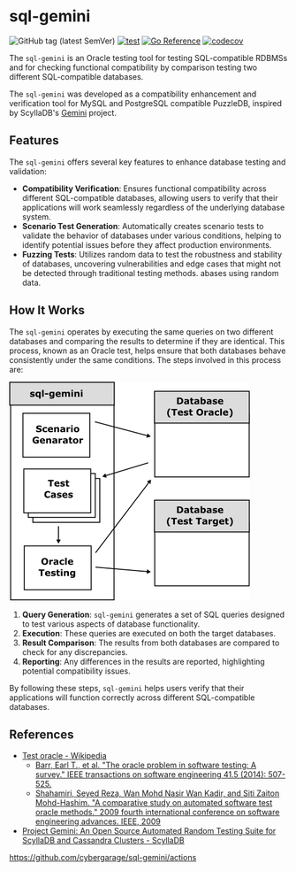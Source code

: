 # sql-gemini

![GitHub tag (latest SemVer)](https://img.shields.io/github/v/tag/cybergarage/sql-gemini)
[![test](https://github.com/cybergarage/sql-gemini/actions/workflows/make.yml/badge.svg)](https://github.com/cybergarage/sql-gemini/actions/workflows/make.yml)
[![Go Reference](https://pkg.go.dev/badge/github.com/cybergarage/sql-gemini.svg)](https://pkg.go.dev/github.com/cybergarage/sql-gemini) [![codecov](https://codecov.io/gh/cybergarage/sql-gemini/graph/badge.svg?token=2RYOJPQRDM)](https://codecov.io/gh/cybergarage/sql-gemini)

The `sql-gemini` is an Oracle testing tool for testing SQL-compatible RDBMSs and for checking functional compatibility by comparison testing two different SQL-compatible databases.

The `sql-gemini` was developed as a compatibility enhancement and verification tool for MySQL and PostgreSQL compatible PuzzleDB, inspired by ScyllaDB's [Gemini](https://www.scylladb.com/2019/12/11/project-gemini-an-open-source-automated-random-testing-suite-for-scylla-and-cassandra-clusters/) project.

## Features

The `sql-gemini` offers several key features to enhance database testing and validation:

- **Compatibility Verification**: Ensures functional compatibility across different SQL-compatible databases, allowing users to verify that their applications will work seamlessly regardless of the underlying database system.
- **Scenario Test Generation**: Automatically creates scenario tests to validate the behavior of databases under various conditions, helping to identify potential issues before they affect production environments.
- **Fuzzing Tests**: Utilizes random data to test the robustness and stability of databases, uncovering vulnerabilities and edge cases that might not be detected through traditional testing methods.
abases using random data.


## How It Works

The `sql-gemini` operates by executing the same queries on two different databases and comparing the results to determine if they are identical. This process, known as an Oracle test, helps ensure that both databases behave consistently under the same conditions. The steps involved in this process are:

![](doc/img/framework.png)

1. **Query Generation**: `sql-gemini` generates a set of SQL queries designed to test various aspects of database functionality.
2. **Execution**: These queries are executed on both the target databases.
3. **Result Comparison**: The results from both databases are compared to check for any discrepancies.
4. **Reporting**: Any differences in the results are reported, highlighting potential compatibility issues.

By following these steps, `sql-gemini` helps users verify that their applications will function correctly across different SQL-compatible databases.
## References

- [Test oracle - Wikipedia](https://en.wikipedia.org/wiki/Test_oracle)
  - [Barr, Earl T., et al. "The oracle problem in software testing: A survey." IEEE transactions on software engineering 41.5 (2014): 507-525.](https://ieeexplore.ieee.org/abstract/document/6963470)
  - [Shahamiri, Seyed Reza, Wan Mohd Nasir Wan Kadir, and Siti Zaiton Mohd-Hashim. "A comparative study on automated software test oracle methods." 2009 fourth international conference on software engineering advances. IEEE, 2009](https://ieeexplore.ieee.org/abstract/document/5298471/)
- [Project Gemini: An Open Source Automated Random Testing Suite for ScyllaDB and Cassandra Clusters - ScyllaDB](https://www.scylladb.com/2019/12/11/project-gemini-an-open-source-automated-random-testing-suite-for-scylla-and-cassandra-clusters/)

https://github.com/cybergarage/sql-gemini/actions